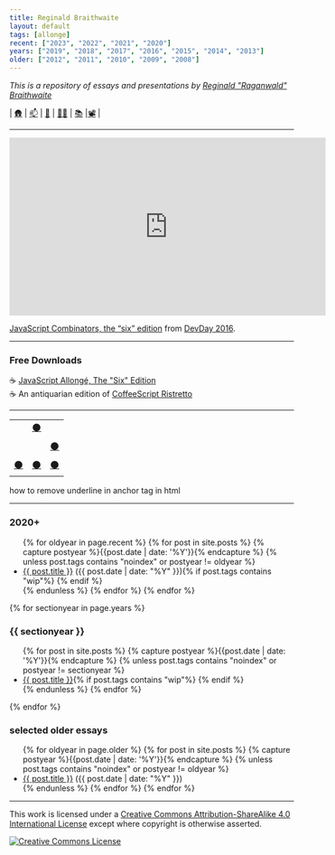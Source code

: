 ```yaml
---
title: Reginald Braithwaite
layout: default
tags: [allonge]
recent: ["2023", "2022", "2021", "2020"]
years: ["2019", "2018", "2017", "2016", "2015", "2014", "2013"]
older: ["2012", "2011", "2010", "2009", "2008"]
---
```


*This is a repository of essays and presentations by [Reginald "Raganwald" Braithwaite](http://braythwayt.com)*

| [🛖](http://braythwayt.com) | [📫](mailto:reg@braythwayt.com) | <a rel="me" href="https://social.bau-ha.us/@raganwald">🐘</a> | [👨‍💻](https://github.com/raganwald) | [📚](https://leanpub.com/u/raganwald/) |[📽️](http://braythwayt.com/talks.html) |

---

<iframe width="560" height="315" src="https://www.youtube.com/embed/3t75HPU2c44" frameborder="0" allow="accelerometer; autoplay; encrypted-media; gyroscope; picture-in-picture" allowfullscreen></iframe>

<p><a href="https://www.youtube.com/watch?v=3t75HPU2c44">JavaScript Combinators, the &ldquo;six&rdquo; edition</a> from <a href="https://devconf.pl">DevDay 2016</a>.</p>

---

### Free Downloads

☕️ <a href="/assets/javascriptallongesix.pdf">JavaScript Allongé, The "Six" Edition</a>  
☕️ An antiquarian edition of <a href="/assets/coffeescript-ristretto.pdf">CoffeeScript Ristretto</a>

---

<table>
  <tr><td>&nbsp;</td><td><a href="/hashlife">⚫️</a></td><td>&nbsp;</td></tr>
  <tr><td>&nbsp;</td><td>&nbsp;</td><td><a href="/hashlife">⚫️</a></td></tr>
  <tr><td><a href="/hashlife">⚫️</a></td><td><a href="/hashlife">⚫️</a></td><td><a href="/hashlife">⚫️</a></td></tr>
</table>how to remove underline in anchor tag in html

---

### 2020+

<div class="related">
  <ul>
    {% for oldyear in page.recent %}
      {% for post in site.posts %}
        {% capture postyear %}{{post.date | date: '%Y'}}{% endcapture %}
        {% unless post.tags contains "noindex" or postyear != oldyear %}
          <li>
            <a href="{{ post.url }}">{{ post.title }}</a> (<span>{{ post.date | date: "%Y" }}</span>){% if post.tags contains "wip"%} <span title="This essay is a work in progress" class="fas fa-edit"></span>{% endif %}
          </li>
        {% endunless %}
      {% endfor %}
    {% endfor %}
  </ul>
</div>

{% for sectionyear in page.years %}

### {{ sectionyear }}

<div class="related">
  <ul>
    {% for post in site.posts %}
      {% capture postyear %}{{post.date | date: '%Y'}}{% endcapture %}
      {% unless post.tags contains "noindex" or postyear != sectionyear %}
        <li>
          <a href="{{ post.url }}">{{ post.title }}</a>{% if post.tags contains "wip"%} <span title="This essay is a work in progress" class="fas fa-edit"></span>{% endif %}
        </li>
      {% endunless %}
    {% endfor %}
  </ul>
</div>

{% endfor %}

### selected older essays

<div class="related">
  <ul>
    {% for oldyear in page.older %}
      {% for post in site.posts %}
        {% capture postyear %}{{post.date | date: '%Y'}}{% endcapture %}
        {% unless post.tags contains "noindex" or postyear != oldyear %}
          <li>
            <a href="{{ post.url }}">{{ post.title }}</a> (<span>{{ post.date | date: "%Y" }}</span>)
          </li>
        {% endunless %}
      {% endfor %}
    {% endfor %}
  </ul>
</div>

---

This work is licensed under a <a rel="license" href="http://creativecommons.org/licenses/by-sa/4.0/">Creative Commons Attribution-ShareAlike 4.0 International License</a> except where copyright is otherwise asserted.

<a rel="license" href="http://creativecommons.org/licenses/by-sa/4.0/"><img alt="Creative Commons License" style="border-width:0" src="http://i.creativecommons.org/l/by-sa/4.0/80x15.png" /></a>
